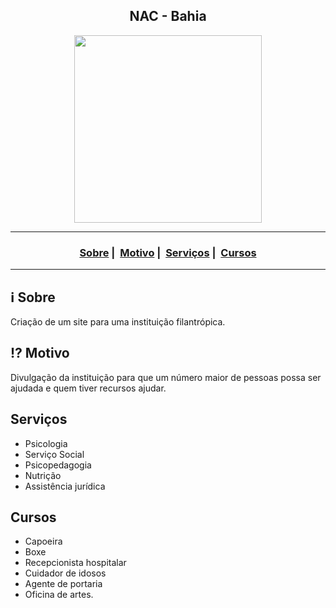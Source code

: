 <h2 align="center">NAC - Bahia</h2>

<p align="center">
  <img src="https://readme-maker.herokuapp.com/uploads/59971ef5dc9f02cf-logo.jpg" width="300" heigth="300">
</p>

___

<h3 align="center">
  <a href="#information_source-sobre">Sobre</a>&nbsp;|&nbsp;
  <a href="#interrobang-motivo">Motivo</a>&nbsp;|&nbsp;
  <a href="#serviços">Serviços</a>&nbsp;|&nbsp;
  <a href="#cursos">Cursos</a>
</h3>

___


## :information_source: Sobre

Criação de um site para uma instituição filantrópica.

## :interrobang: Motivo

Divulgação da instituição para que um número maior de pessoas possa ser ajudada e quem tiver recursos ajudar.

## Serviços

- Psicologia
- Serviço Social
- Psicopedagogia
- Nutrição
- Assistência jurídica

## Cursos 

- Capoeira
- Boxe
- Recepcionista hospitalar
- Cuidador de idosos
- Agente de portaria
- Oficina de artes.

